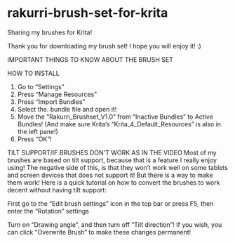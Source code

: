 # rakurri-brush-set-for-krita
Sharing my brushes for Krita!

Thank you for downloading my brush set! I hope you will enjoy it! :)

IMPORTANT THINGS TO KNOW ABOUT THE BRUSH SET

HOW TO INSTALL
1. Go to “Settings”
2. Press “Manage Resources”
3. Press “Import Bundles”
4. Select the. bundle file and open it!
5. Move the “Rakurri_Brushset_V1.0” from “Inactive Bundles” to Active Bundles! (And make sure Krita’s “Krita_4_Default_Resources” is also in the left pane!)
6. Press “OK”!

TILT SUPPORT/IF BRUSHES DON'T WORK AS IN THE VIDEO
Most of my brushes are based on tilt support, because that is a feature I really enjoy using!
The negative side of this, is that they won’t work well on some tablets and screen devices that does not support it!
But there is a way to make them work! Here is a quick tutorial on how to convert the brushes to work decent without having tilt support:
 
First go to the “Edit brush settings” icon in the top bar or press F5, then enter the “Rotation” settings
 
Turn on “Drawing angle”, and then turn off “Tilt direction”!
If you wish, you can click “Overwrite Brush” to make these changes permanent!
